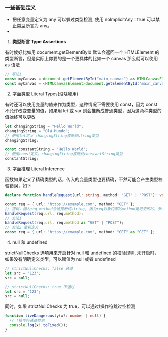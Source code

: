 ### 一些基础定义

- 把任意变量定义为 any 可以躲过类型检测, 使用 noImplicitAny：true 可以禁止类型断言为 any。
-

1. **类型断言 Type Assertions**

有时候好比如用 document.getElementById 默认会返回一个 HTMLElement 的类型断言，但是实际上你要的是一个更具体的比如一个 canvas 那么就可以使用 as 语法

```ts
// 写法1
const myCanvas = document.getElementById("main_canvas") as HTMLCanvasElement;
const myCanvas = <HTMLCanvasElement>document.getElementById("main_canvas");
```

2. 字面类型 Literal Types(没啥卵用)

有时还可以使用变量的值来作为类型，这种情况下需要使用 const，因为 const 不允许改变变量的值，如果用 let 或 var 则会推断成普通类型，因为这两种类型的值始终可以更改

```ts
let changingString = "Hello World";
changingString = "Olá Mundo";
// 使用let定义 changingString推断成string类型
changingString;

const constantString = "Hello World";
// 使用const定义，changingString推断成constantString类型
constantString;
```

3. 字面推理 Literal Inference

函数如果定义了精确类型的话，传入的变量类型也要精确，不然可能会产生类型校验错误，如下

```ts
declare function handleRequest(url: string, method: "GET" | "POST"): void;

const req = { url: "https://example.com", method: "GET" };
// 错误，因为req.method会被推断成string, 因为req对象内部的method是可更改的，参考上面的字面类型
handleRequest(req.url, req.method);
// 方法1
handleRequest(req.url, req.method as "GET" | "POST");
// 方法2 重新定义
const req = { url: "https://example.com", method: "GET" as "GET" };
```

4. null 和 undefined

strictNullChecks 选项用来开启针对 null 和 undefined 的校验规则, 未开启时，如果没有明确定义类型，可以赋值为 null 或者 undefined

```ts
// strictNullChecks: false 通过
let src = "123";
src = null;

// strictNullChecks: true 不通过
let src = "123";
src = null;
```

同时，如果 strictNullChecks 为 true，可以通过!操作符跳过空检测

```ts
function liveDangerously(x?: number | null) {
  // !操作符通过检测
  console.log(x!.toFixed());
}
```
